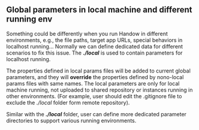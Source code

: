 ## Global parameters in local machine and different running env

Something could be differently when you run Handow in different environments, e.g., the file paths, target app URLs, special behaviors in localhost running... Normally we can define dedicated data for different scenarios to fix this issue. The _**./local**_ is used to contain parameters for localhost running.

The properties defined in local params files will be added to current global parameters, and they will **override** the properties defined by nono-local params files with same names. The local parameters are only for local machine running, not uploaded to shared repository or instances running in other environments. (For example, user should edit the .gitignore file to exclude the _./local_ folder form remote repository).

Similar with the  _**./local**_ folder, user can define more dedicated parameter directories to support various running environments.